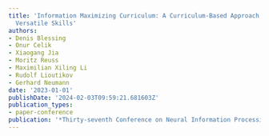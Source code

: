 ```yaml
---
title: 'Information Maximizing Curriculum: A Curriculum-Based Approach for Learning
  Versatile Skills'
authors:
- Denis Blessing
- Onur Celik
- Xiaogang Jia
- Moritz Reuss
- Maximilian Xiling Li
- Rudolf Lioutikov
- Gerhard Neumann
date: '2023-01-01'
publishDate: '2024-02-03T09:59:21.681603Z'
publication_types:
- paper-conference
publication: '*Thirty-seventh Conference on Neural Information Processing Systems*'
---
```

